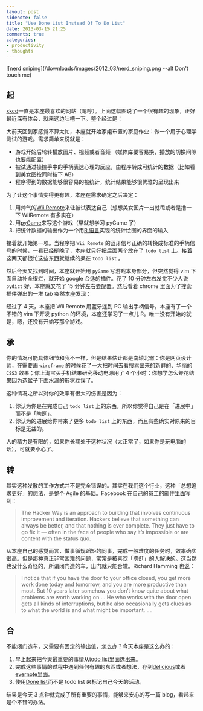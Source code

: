 ```yaml
---
layout: post
sidenote: false
title: "Use Done List Instead Of To Do List"
date: 2013-03-15 21:25
comments: true
categories:
- productivity
- thoughts
---
```


![nerd sniping](/downloads/images/2012_03/nerd_sniping.png --alt Don't touch me)

## **起**

<a href="http://xkcd.com/730/" target="_blank">xkcd</a>一直是本座最喜欢的网站（嗯哼）。上面这幅图说了一个很有趣的现象，正好最近深有体会，就来这边吐槽一下。整个经过是：

大前天回到家感觉不算太忙，本座就开始家姐布置的家庭作业：做一个用于心理学测试的游戏。需求简单来说就是：

- 游戏开始后轮转播放图片、视频或者音频 （媒体库要容易换，播放的切换间隙也要能配置）
- 被试通过操控手中的手柄表达心理的反应，由程序转成可统计的数据（比如看到美女图按同时按下 AB）
- 程序得到的数据能够很容易的被统计，统计结果能够很优雅的呈现出来

为了让这个事情变得更有趣，本座在需求确定之后决定：

1. 用帅气的<a href="http://www.nintendo.co.uk/NOE/en_GB/systems/accessories_1243.html" target="_blank" class="broken_link">Wii Remote</a>来让被试表达自己（想想美女图片一出就甩或者是撸一下 WiiRemote 有多实在）
2. 用<a href="http://www.pygame.org/news.html" target="_blank">pyGame</a>来写这个游戏（早就想学习 pyGame 了）
3. 把统计数据的输出作为一个用<a href="http://www.r-project.org/" target="_blank">R 语言</a>实现的统计绘图的界面的输入

接着就开始第一项。当程序把 `Wii Remote` 的蓝牙信号正确的转换成标准的手柄信号的时候，一看已经挺晚了，本座就只好把后面两个放在了 `todo list` 上。接着这两天都很忙这些东西就继续的呆在 `todo list` 。

然后今天又找到时间，本座就开始用 `pyGame` 写游戏本身部分，但突然觉得 vim 下面自动补全很烂，就开始 google 合适的插件。花了 10 分钟左右发觉不少人说 `pydict` 好，本座就又花了 15 分钟左右去配置。然后看着 chrome 里面为了搜索插件弹出的一堆 tab 突然本座发现：

经过了 4 天，本座把 Wii Remote 用蓝牙连到 PC 输出手柄信号，本座有了一个不错的 vim 下开发 python 的环境，本座还学习了一点儿 R。唯一没有开始的就是，嗯，还没有开始写那个游戏。

## **承**

你的情况可能具体细节和我不一样，但是结果估计都是南辕北辙：你是网页设计师，在需要画 `wireframe` 的时候花了一大把时间去看搜索出来的新鲜的、华丽的 `CSS3` 效果；你上淘宝买手机结果研究移动电源用了 4 个小时；你想学怎么养花结果因为选盆子下面水漏的形状耽误了。

这种情况之所以对你的效率有很大的伤害是因为：

1. 你认为你是在完成自己 `todo list` 上的东西，所以你觉得自己是在「进展中」而不是「瞎逛」。
2. 你认为的进展给你带来了更多 `todo list` 上的东西，而且有些确实对原来的目标是无益的。

人的精力是有限的，如果你长期处于这种状况（太正常了，如果你是玩电脑的话），可就要小心了。

## **转**

其实这种发散的工作方式并不是完全错误的。其实在我们这个行业，这种「总想追求更好」的想法，是整个 Agile 的基础。Facebook 在自己的员工的邮件<a href="http://blogs.wsj.com/deals/2012/02/01/mark-zuckerbergs-letter-from-the-facebook-filing/" target="_blank">里面</a>写到：

> The Hacker Way is an approach to building that involves continuous improvement and iteration. Hackers believe that something can always be better, and that nothing is ever complete. They just have to go fix it — often in the face of people who say it’s impossible or are content with the status quo.

从本座自己的感觉而言，做事循规蹈矩的同事，完成一般难度的任务时，效率确实很高。但是那种真正非常困难的问题，常常是被喜欢「瞎逛」的人解决的。这当然也没什么奇怪的，所谓闭门造的车，出门就只能合辙。Richard Hamming 也<a href="http://www.cs.virginia.edu/~robins/YouAndYourResearch.html" target="_blank">说</a>：

> I notice that if you have the door to your office closed, you get more work done today and tomorrow, and you are more productive than most. But 10 years later somehow you don&#8217;t know quite about what problems are worth working on … He who works with the door open gets all kinds of interruptions, but he also occasionally gets clues as to what the world is and what might be important. ….

## **合**

不能闭门造车，又需要有固定的输出值，怎么办？今天本座是这么办的：

1. 早上起来把今天最重要的事情从<a href="https://astrid.com/home" target="_blank">todo list</a>里面选出来。
2. 完成这些事情的过程中遇到任何有趣的东西或者想法，存到<a href="http://delicious.com/" target="_blank">delicious</a>或者<a href="http://www.evernote.com/" target="_blank">evernote</a>里面。
3. 使用<a href="https://idonethis.com" target="_blank">Done list</a>而不是 todo list 来标记自己今天的活动。

结果是今天 3 点钟就完成了所有重要的事情，能够来安心的写一篇 blog，看起来是个不错的办法。
